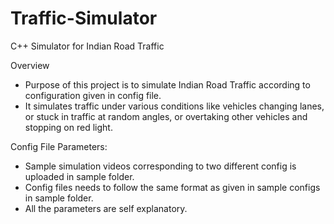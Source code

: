# Traffic-Simulator
C++ Simulator for Indian Road Traffic

Overview
  + Purpose of this project is to simulate Indian Road Traffic according to configuration given in config file.
  + It simulates traffic under various conditions like vehicles changing lanes, or stuck in traffic at random angles, or overtaking other vehicles and stopping on red light.

Config File Parameters:
  + Sample simulation videos corresponding to two different config is uploaded in sample folder.
  + Config files needs to follow the same format as given in sample configs in sample folder.
  + All the parameters are self explanatory.
